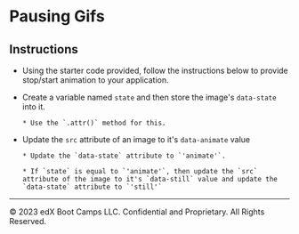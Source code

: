 # Pausing Gifs

## Instructions

* Using the starter code provided, follow the instructions below to provide stop/start animation to your application.

* Create a variable named `state` and then store the image's `data-state` into it.
      
      * Use the `.attr()` method for this.

* Update the `src` attribute of an image to it's `data-animate` value
       
      * Update the `data-state` attribute to `'animate'`.

      * If `state` is equal to `'animate'`, then update the `src` attribute of the image to it's `data-still` value and update the `data-state` attribute to `'still'`

---

© 2023 edX Boot Camps LLC. Confidential and Proprietary. All Rights Reserved.
